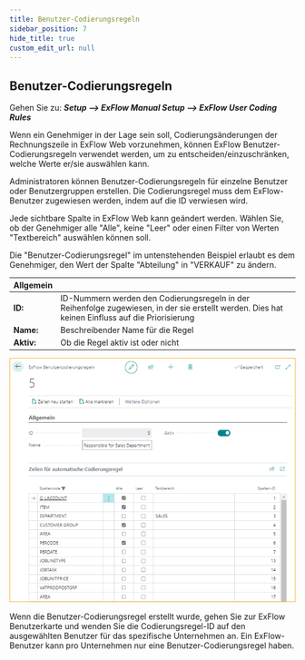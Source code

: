 ```yaml
---
title: Benutzer-Codierungsregeln
sidebar_position: 7
hide_title: true
custom_edit_url: null
---
```

## Benutzer-Codierungsregeln

Gehen Sie zu: ***Setup \--\> ExFlow Manual Setup \--\> ExFlow User Coding Rules***

Wenn ein Genehmiger in der Lage sein soll, Codierungsänderungen der Rechnungszeile in ExFlow Web vorzunehmen, können ExFlow Benutzer-Codierungsregeln verwendet werden, um zu entscheiden/einzuschränken, welche Werte er/sie auswählen kann.

Administratoren können Benutzer-Codierungsregeln für einzelne Benutzer oder Benutzergruppen erstellen. Die Codierungsregel muss dem ExFlow-Benutzer zugewiesen werden, indem auf die ID verwiesen wird.

Jede sichtbare Spalte in ExFlow Web kann geändert werden. Wählen Sie, ob der Genehmiger alle "Alle", keine "Leer" oder einen Filter von Werten "Textbereich" auswählen können soll.

Die "Benutzer-Codierungsregel" im untenstehenden Beispiel erlaubt es dem Genehmiger, den Wert der Spalte "Abteilung" in "VERKAUF" zu ändern.

| Allgemein      |	|
|:-|:-|
|**ID:**        | ID-Nummern werden den Codierungsregeln in der Reihenfolge zugewiesen, in der sie erstellt werden. Dies hat keinen Einfluss auf die Priorisierung
| **Name:**     | Beschreibender Name für die Regel
| **Aktiv:**    | Ob die Regel aktiv ist oder nicht

![ExFlow Benutzer-Codierungsregel Karte](../../images/user-coding-rules-001.png)

Wenn die Benutzer-Codierungsregel erstellt wurde, gehen Sie zur ExFlow Benutzerkarte und wenden Sie die Codierungsregel-ID auf den ausgewählten Benutzer für das spezifische Unternehmen an. Ein ExFlow-Benutzer kann pro Unternehmen nur eine Benutzer-Codierungsregel haben.
